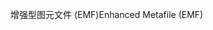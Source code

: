 <span data-ttu-id="c233a-101">增强型图元文件 (EMF)</span><span class="sxs-lookup"><span data-stu-id="c233a-101">Enhanced Metafile (EMF)</span></span>